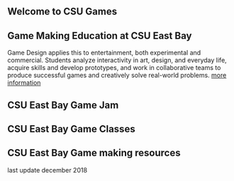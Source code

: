 ## Welcome to CSU Games

## Game Making Education at CSU East Bay
Game Design applies this to entertainment, both experimental and commercial.
Students analyze interactivity in art, design, and everyday life, acquire
skills and develop prototypes, and work in collaborative teams to
produce successful games and creatively solve real-world problems.
[more information](http://catalog.csueastbay.edu/preview_program.php?catoid=19&poid=7598)

## CSU East Bay Game Jam 
## CSU East Bay Game Classes 
## CSU East Bay Game making resources

last update december 2018
